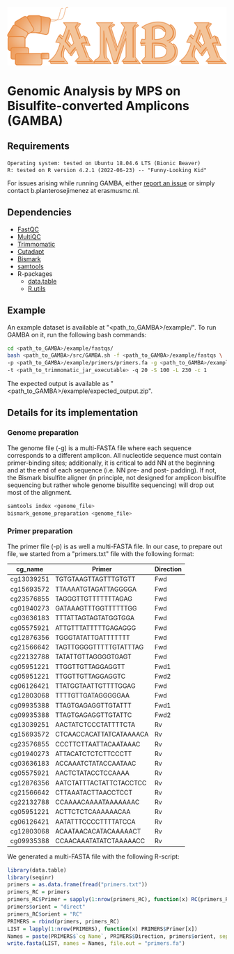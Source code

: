 ![Alt text](img/GAMBA.png?raw=true "logo")

# Genomic Analysis by MPS on Bisulfite-converted Amplicons (GAMBA)

## Requirements

```
Operating system: tested on Ubuntu 18.04.6 LTS (Bionic Beaver)
R: tested on R version 4.2.1 (2022-06-23) -- "Funny-Looking Kid"
```

For issues arising while running GAMBA, either [report an issue](https://github.com/BenjaminPlanterose/GAMBA/issues) or simply contact b.planterosejimenez at erasmusmc.nl.

## Dependencies

* [FastQC](https://www.bioinformatics.babraham.ac.uk/projects/fastqc/)
* [MultiQC](https://multiqc.info/)
* [Trimmomatic](http://www.usadellab.org/cms/?page=trimmomatic)
* [Cutadapt](https://cutadapt.readthedocs.io/en/stable/)
* [Bismark](https://www.bioinformatics.babraham.ac.uk/projects/bismark/)
* [samtools](http://www.htslib.org/)
* R-packages
	* [data.table](https://cran.r-project.org/web/packages/data.table/index.html)
	* [R.utils](https://cran.r-project.org/web/packages/R.utils/index.html)

## Example

An example dataset is available at "<path_to_GAMBA>/example/". To run GAMBA on it, run the following bash commands:

```bash
cd <path_to_GAMBA>/example/fastqs/
bash <path_to_GAMBA>/src/GAMBA.sh -f <path_to_GAMBA>/example/fastqs \
-p <path_to_GAMBA>/example/primers/primers.fa -g <path_to_GAMBA>/example/genome/ \
-t <path_to_trimmomatic_jar_executable> -q 20 -S 100 -L 230 -c 1
```

The expected output is available as "<path_to_GAMBA>/example/expected_output.zip".


## Details for its implementation

### Genome preparation

The genome file (-g) is a multi-FASTA file where each sequence corresponds to a different amplicon. 
All nucleotide sequence must contain primer-binding sites; additionally, it is critical to add NN at the beginning and at the end of each sequence (i.e. NN pre- and post- padding).
If not, the Bismark bisulfite aligner (in principle, not designed for amplicon bisulfite sequencing but rather whole genome bisulfite sequencing) will drop out most of the alignment.


```bash
samtools index <genome_file>
bismark_genome_preparation <genome_file>
```

### Primer preparation

The primer file (-p) is as well a multi-FASTA file. In our case, to prepare out file, we started from a "primers.txt" file with the following format:

| cg_name       | Primer                  | Direction |
| ------------- | ----------------------- | --------- |
|cg13039251	|TGTGTAAGTTAGTTTGTGTT	  | Fwd       |
|cg15693572	|TTAAAATGTAGATTAGGGGA	  | Fwd       |
|cg23576855	|TAGGGTTGTTTTTTTAGAG	  | Fwd       |
|cg01940273	|GATAAAGTTTGGTTTTTTGG	  | Fwd       |
|cg03636183	|TTTATTAGTAGTATGGTGGA	  | Fwd       |
|cg05575921	|ATTGTTTATTTTTGAGAGGG	  | Fwd       |
|cg12876356	|TGGGTATATTGATTTTTTT	  | Fwd       |
|cg21566642	|TAGTTGGGGTTTTTGTATTTAG	  | Fwd       |
|cg22132788	|TATATTGTTAGGGGTGAGT	  | Fwd       |
|cg05951221	|TTGGTTGTTAGGAGGTT	  | Fwd1      |
|cg05951221	|TTGGTTGTTAGGAGGTC	  | Fwd2      |
|cg06126421	|TTATGGTAATTGTTTTGGAG	  | Fwd       |
|cg12803068	|TTTTGTTGATAGGGGGAA	  | Fwd       |
|cg09935388	|TTAGTGAGAGGTTGTATTT	  | Fwd1      |
|cg09935388	|TTAGTGAGAGGTTGTATTC	  | Fwd2      |
|cg13039251	|AACTATCTCCCTATTTTCTA	  | Rv        |
|cg15693572	|CTCAACCACATTATCATAAAACA  | Rv        |
|cg23576855	|CCCTTCTTAATTACAATAAAC	  | Rv        |
|cg01940273	|ATTACATCTCTCTTCCCTT	  | Rv        |
|cg03636183	|ACCAAATCTATACCAATAAC	  | Rv        |
|cg05575921	|AACTCTATACCTCCAAAA	  | Rv        |
|cg12876356	|AATCTATTTACTATTCTACCTCC  | Rv        |
|cg21566642	|CTTAAATACTTAACCTCCT	  | Rv        |
|cg22132788	|CCAAAACAAAATAAAAAAAC	  | Rv        |
|cg05951221	|ACTTCTCTCAAAAAACAA	  | Rv        |
|cg06126421	|AATATTTCCCCTTTTATCCA	  | Rv        |
|cg12803068	|ACAATAACACATACAAAAACT	  | Rv        |
|cg09935388	|CCAACAAATATATCTAAAAACC	  | Rv        |

We generated a multi-FASTA file with the following R-script:

```r
library(data.table)
library(seqinr)
primers = as.data.frame(fread("primers.txt"))
primers_RC = primers
primers_RC$Primer = sapply(1:nrow(primers_RC), function(x) RC(primers_RC$Primer[x]))
primers$orient = "direct"
primers_RC$orient = "RC"
PRIMERS = rbind(primers, primers_RC)
LIST = lapply(1:nrow(PRIMERS), function(x) PRIMERS$Primer[x])
Names = paste(PRIMERS$`cg Name`, PRIMERS$Direction, primers$orient, sep = "_")
write.fasta(LIST, names = Names, file.out = "primers.fa")
```








